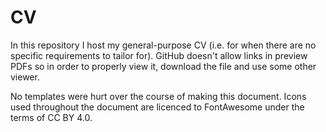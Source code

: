# CV

In this repository I host my general-purpose CV (i.e. for when there are no specific requirements to tailor for). GitHub doesn't allow links in preview PDFs so in order to properly view it, download the file and use some other viewer.

No templates were hurt over the course of making this document. Icons used throughout the document are licenced to FontAwesome under the terms of CC BY 4.0.

